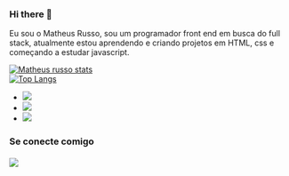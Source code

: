 ### Hi there 👋

Eu sou o Matheus Russo, sou um programador front end em busca do full stack, atualmente estou aprendendo e criando projetos em HTML, css e começando a estudar javascript.



[![Matheus russo stats](https://github-readme-stats.vercel.app/api?username=mathrusso99)](https://github.com/anuraghazra/github-readme-stats)
<br>
[![Top Langs](https://github-readme-stats.vercel.app/api/top-langs/?username=mathrusso99)](https://github.com/anuraghazra/github-readme-stats)
- <img src="https://img.shields.io/badge/HTML5-E34F26?style=for-the-badge&logo=html5&logoColor=white" />
- <img src="https://img.shields.io/badge/CSS3-1572B6?style=for-the-badge&logo=css3&logoColor=white" />
- <img src="https://img.shields.io/badge/JavaScript-F7DF1E?style=for-the-badge&logo=javascript&logoColor=black" />

<h3>Se conecte comigo
<br>
<br>
<a href= "https://www.linkedin.com/in/matheus-russo-ramos-965829242"/>
<img src="https://img.shields.io/badge/LinkedIn-0077B5?style=for-the-badge&logo=linkedin&logoColor=white">
</a>
